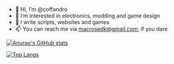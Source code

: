 - 👋 Hi, I’m @coffandro
- 👀 I’m interested in electronics, modding and game design
- 🌱 I write scripts, websites and games
- 📫 You can reach me via macrosedk@gmail.com, if you dare

<!---
coffandro/coffandro is a ✨ special ✨ repository because its `README.md` (this file) appears on your GitHub profile.
You can click the Preview link to take a look at your changes.
--->
[![Anurag's GitHub stats](https://github-readme-stats.vercel.app/api?username=coffandro)](https://github.com/anuraghazra/github-readme-stats)

[![Top Langs](https://github-readme-stats.vercel.app/api/top-langs/?username=coffandro&theme=nightowl)](https://github.com/anuraghazra/github-readme-stats)
